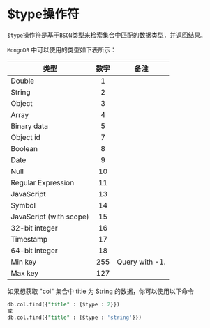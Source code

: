 # $type操作符
`$type`操作符是基于`BSON`类型来检索集合中匹配的数据类型，并返回结果。

`MongoDB` 中可以使用的类型如下表所示：

|类型|数字|备注|
|---|:--:|:--:|
|Double|1||
|String|2||
|Object|3||
|Array|4||
|Binary data|5||
|Object id|7|
|Boolean|8||
|Date|9||
|Null|10||
|Regular Expression|11||
|JavaScript|13||
|Symbol|14||
|JavaScript (with scope)|15||
|32-bit integer|16||
|Timestamp|17||
|64-bit integer|18||
|Min key|255|Query with -1.|
|Max key|127||

如果想获取 "col" 集合中 title 为 String 的数据，你可以使用以下命令
```sql
db.col.find({"title" : {$type : 2}})
或
db.col.find({"title" : {$type : 'string'}})
```


